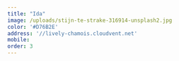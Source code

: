 ```yaml
---
title: "Ida"
image: /uploads/stijn-te-strake-316914-unsplash2.jpg
color: '#D76B2E'
address: '//lively-chamois.cloudvent.net'
mobile:
order: 3
---
```

